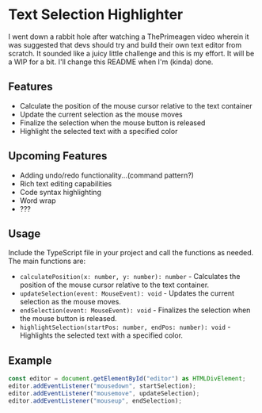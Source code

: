 # Text Selection Highlighter

I went down a rabbit hole after watching a ThePrimeagen video wherein it was suggested that devs should try and build their own text editor from scratch. It sounded like a juicy little challenge and this is my effort. It will be a WIP for a bit. I'll change this README when I'm (kinda) done.

## Features

-   Calculate the position of the mouse cursor relative to the text container
-   Update the current selection as the mouse moves
-   Finalize the selection when the mouse button is released
-   Highlight the selected text with a specified color

## Upcoming Features

-   Adding undo/redo functionality...(command pattern?)
-   Rich text editing capabilities
-   Code syntax highlighting
-   Word wrap
-   ???

## Usage

Include the TypeScript file in your project and call the functions as needed. The main functions are:

-   `calculatePosition(x: number, y: number): number` - Calculates the position of the mouse cursor relative to the text container.
-   `updateSelection(event: MouseEvent): void` - Updates the current selection as the mouse moves.
-   `endSelection(event: MouseEvent): void` - Finalizes the selection when the mouse button is released.
-   `highlightSelection(startPos: number, endPos: number): void` - Highlights the selected text with a specified color.

## Example

```typescript
const editor = document.getElementById("editor") as HTMLDivElement;
editor.addEventListener("mousedown", startSelection);
editor.addEventListener("mousemove", updateSelection);
editor.addEventListener("mouseup", endSelection);
```
